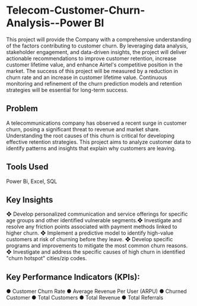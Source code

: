 # Telecom-Customer-Churn-Analysis--Power BI
This project will provide the Company with a comprehensive understanding of the factors contributing to customer churn. By leveraging data analysis, stakeholder engagement, and data-driven insights, the project will deliver actionable recommendations to improve customer retention, increase customer lifetime value, and enhance Airtel's competitive position in the market. The success of this project will be measured by a reduction in churn rate and an increase in customer lifetime value. Continuous monitoring and refinement of the churn prediction models and retention strategies will be essential for long-term success.
## Problem
A telecommunications company has observed a recent surge in customer churn, posing a significant threat to revenue and market share. Understanding the root causes of this churn is critical for developing effective retention strategies. This project aims to analyze customer data to identify patterns and insights that explain why customers are leaving.
## Tools Used
Power Bi, Excel, SQL
## Key Insights
❖ Develop personalized communication and service offerings for specific age groups and other identified vulnerable segments.❖ Investigate and resolve any friction points associated with payment methods linked to higher churn. ❖ Implement a predictive model to identify high-value customers at risk of churning before they leave. ❖  Develop specific programs and improvements to mitigate the most common churn reasons. ❖  Investigate and address the specific causes of high churn in identified "churn hotspot" cities/zip codes.
## Key Performance Indicators (KPIs):
● Customer Churn Rate ● Average Revenue Per User (ARPU) ● Churned Customer ● Total Customers ● Total Revenue ● Total Referrals
